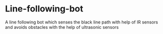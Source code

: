 # Line-following-bot
A line following bot which senses the black line path with help of IR sensors and avoids obstacles with the help of ultrasonic sensors
